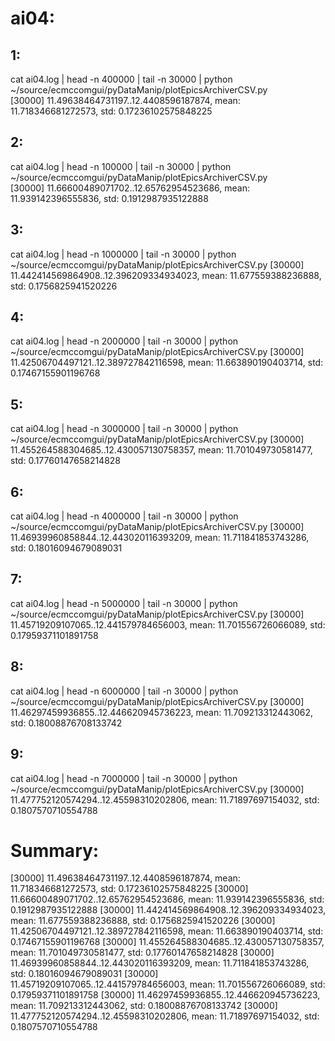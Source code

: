 # ai04:

## 1:
cat ai04.log | head -n 400000 | tail -n 30000 | python ~/source/ecmccomgui/pyDataManip/plotEpicsArchiverCSV.py  
[30000] 11.49638464731197..12.4408596187874, mean: 11.718346681272573, std: 0.17236102575848225


## 2:
cat ai04.log | head -n 100000 | tail -n 30000 | python ~/source/ecmccomgui/pyDataManip/plotEpicsArchiverCSV.py  
[30000] 11.66600489071702..12.65762954523686, mean: 11.939142396555836, std: 0.1912987935122888

## 3:
cat ai04.log | head -n 1000000 | tail -n 30000 | python ~/source/ecmccomgui/pyDataManip/plotEpicsArchiverCSV.py 
[30000] 11.442414569864908..12.396209334934023, mean: 11.677559388236888, std: 0.1756825941520226

## 4:
cat ai04.log | head -n 2000000 | tail -n 30000 | python ~/source/ecmccomgui/pyDataManip/plotEpicsArchiverCSV.py 
[30000] 11.42506704497121..12.389727842116598, mean: 11.663890190403714, std: 0.17467155901196768

## 5:
cat ai04.log | head -n 3000000 | tail -n 30000 | python ~/source/ecmccomgui/pyDataManip/plotEpicsArchiverCSV.py 
[30000] 11.455264588304685..12.430057130758357, mean: 11.701049730581477, std: 0.17760147658214828

## 6:
cat ai04.log | head -n 4000000 | tail -n 30000 | python ~/source/ecmccomgui/pyDataManip/plotEpicsArchiverCSV.py 
[30000] 11.46939960858844..12.443020116393209, mean: 11.711841853743286, std: 0.18016094679089031

## 7:
cat ai04.log | head -n 5000000 | tail -n 30000 | python ~/source/ecmccomgui/pyDataManip/plotEpicsArchiverCSV.py 
[30000] 11.45719209107065..12.441579784656003, mean: 11.701556726066089, std: 0.17959371101891758

## 8:
cat ai04.log | head -n 6000000 | tail -n 30000 | python ~/source/ecmccomgui/pyDataManip/plotEpicsArchiverCSV.py 
[30000] 11.46297459936855..12.446620945736223, mean: 11.709213312443062, std: 0.18008876708133742

## 9: 
cat ai04.log | head -n 7000000 | tail -n 30000 | python ~/source/ecmccomgui/pyDataManip/plotEpicsArchiverCSV.py 
[30000] 11.477752120574294..12.45598310202806, mean: 11.71897697154032, std: 0.1807570710554788

# Summary:
[30000] 11.49638464731197..12.4408596187874, mean: 11.718346681272573, std: 0.17236102575848225
[30000] 11.66600489071702..12.65762954523686, mean: 11.939142396555836, std: 0.1912987935122888
[30000] 11.442414569864908..12.396209334934023, mean: 11.677559388236888, std: 0.1756825941520226
[30000] 11.42506704497121..12.389727842116598, mean: 11.663890190403714, std: 0.17467155901196768
[30000] 11.455264588304685..12.430057130758357, mean: 11.701049730581477, std: 0.17760147658214828
[30000] 11.46939960858844..12.443020116393209, mean: 11.711841853743286, std: 0.18016094679089031
[30000] 11.45719209107065..12.441579784656003, mean: 11.701556726066089, std: 0.17959371101891758
[30000] 11.46297459936855..12.446620945736223, mean: 11.709213312443062, std: 0.18008876708133742
[30000] 11.477752120574294..12.45598310202806, mean: 11.71897697154032, std: 0.1807570710554788
